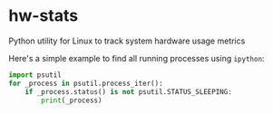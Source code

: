 # hw-stats
Python utility for Linux to track system hardware usage metrics

Here's a simple example to find all running processes using `ipython`:
```python
import psutil
for _process in psutil.process_iter():
    if _process.status() is not psutil.STATUS_SLEEPING:
        print(_process)
```